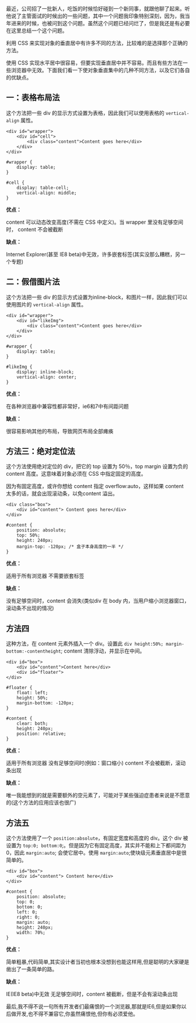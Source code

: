 

最近，公司招了一批新人，吃饭的时候恰好碰到一个新同事，就跟他聊了起来。听他说了主管面试的时候出的一些问题，其中一个问题我印象特别深刻，因为，我当年进来的时候，也被问到这个问题。虽然这个问题已经问烂了，但是我还是有必要在这里总结一个这个问题。

利用 CSS 来实现对象的垂直居中有许多不同的方法，比较难的是选择那个正确的方法。

使用 CSS 实现水平居中很容易，但要实现垂直居中并不容易。而且有些方法在一些浏览器中无效。下面我们看一下使对象垂直集中的几种不同方法，以及它们各自的优缺点。

## 一：表格布局法 ##

这个方法把一些 div 的显示方式设置为表格，因此我们可以使用表格的 `vertical-align` 属性。

	<div id="wrapper">  
	    <div id="cell">
	        <div class="content">Content goes here</div>
	    </div>
	</div>  

	#wrapper {
	    display: table;
	}
	
	#cell {
	    display: table-cell;
	    vertical-align: middle;
	}

**优点：**

content 可以动态改变高度(不需在 CSS 中定义)。当 wrapper 里没有足够空间时， content 不会被截断

**缺点：**

Internet Explorer(甚至 IE8 beta)中无效，许多嵌套标签(其实没那么糟糕，另一个专题)

## 二：假借图片法 ##

这个方法把一些 div 的显示方式设置为inline-block，和图片一样，因此我们可以使用图片的 `vertical-align` 属性。

	<div id="wrapper">  
	    <div id="likeImg">
	        <div class="content">Content goes here</div>
	    </div>
	</div>  

	#wrapper {
	    display: table;
	}
	
	#likeImg {
	    display: inline-block;
	    vertical-align: center;
	}

**优点：**

在各种浏览器中兼容性都非常好，ie6和7中有间距问题

**缺点：**

很容易影响其他的布局，导致网页布局全部瘫痪

## 方法三：绝对定位法 ##

这个方法使用绝对定位的 div，把它的 top 设置为 50％，top margin 设置为负的 content 高度。这意味着对象必须在 CSS 中指定固定的高度。

因为有固定高度，或许你想给 content 指定 overflow:auto，这样如果 content 太多的话，就会出现滚动条，以免content 溢出。

	<div class="box">
		<div id="content"> Content goes here</div> 
	</div> 

	#content {
	    position: absolute;
	    top: 50%;
	    height: 240px;
	    margin-top: -120px; /* 盒子本身高度的一半 */
	}

**优点：**

适用于所有浏览器
不需要嵌套标签

**缺点：**

没有足够空间时，content 会消失(类似div 在 body 内，当用户缩小浏览器窗口，滚动条不出现的情况)

## 方法四 ##

这种方法，在 content 元素外插入一个 div。设置此 `div height:50%; margin-bottom:-contentheight`; 
content 清除浮动，并显示在中间。

	<div id="box">
	    <div id="content">Content here</div>
		<div id="floater"> 
	</div>

	#floater {
	    float: left;
	    height: 50%;
	    margin-bottom: -120px;
	}
	
	#content {
	    clear: both;
	    height: 240px;
	    position: relative;
	}

**优点：**

适用于所有浏览器
没有足够空间时(例如：窗口缩小) content 不会被截断，滚动条出现

**缺点：**

唯一我能想到的就是需要额外的空元素了，可能对于某些强迫症患者来说是不愿意的(这个方法的应用应该也很广)

## 方法五 ##
这个方法使用了一个 `position:absolute`，有固定宽度和高度的 div。这个 div 被设置为 `top:0; bottom:0`;。但是因为它有固定高度，其实并不能和上下都间距为 0，因此 `margin:auto`; 会使它居中。使用 `margin:auto`;使块级元素垂直居中是很简单的。
	
	<div id="box">
		<div id="content"> Content here</div> 
	</div> 

	#content {
	    position: absolute;
	    top: 0;
	    bottom: 0;
	    left: 0;
	    right: 0;
	    margin: auto;
	    height: 240px;
	    width: 70%;
	}
**优点：**

简单粗暴,代码简单,其实设计者当初也根本没想到也能这样用,但是聪明的大家硬是凿出了一条简单的路。

**缺点：**

IE(IE8 beta)中无效
无足够空间时，content 被截断，但是不会有滚动条出现

最后,我不得不说一句所有开发者们最痛恨的一个浏览器,那就是IE6,但是如果你以后做开发,也不得不兼容它,你虽然痛恨他,但你有必须爱他。